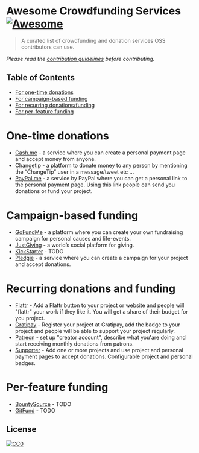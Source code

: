# Awesome Crowdfunding Services [![Awesome](https://cdn.rawgit.com/sindresorhus/awesome/d7305f38d29fed78fa85652e3a63e154dd8e8829/media/badge.svg)](https://github.com/sindresorhus/awesome)

> A curated list of crowdfunding and donation services OSS contributors can use.

*Please read the [contribution guidelines](contributing.md) before contributing.*

## Table of Contents

- [For one-time donations](#one-time-donations)
- [For campaign-based funding](#campaign-based-funding)
- [For recurring donations/funding](#recurring-donations-and-funding)
- [For per-feature funding](#per-feature-funding)

# One-time donations

- [Cash.me](https://cash.me/) - a service where you can create a personal payment page and accept money from anyone.
- [Changetip](https://www.changetip.com/) - a platform to donate money to any person by mentioning the “ChangeTip” user in a message/tweet etc ...
- [PayPal.me](https://www.paypal.me/) - a service by PayPal where you can get a personal link to the personal payment page. Using this link people can send you donations or fund your project.


# Campaign-based funding

- [GoFundMe](https://www.gofundme.com) - a platform where you can create your own fundraising campaign for personal causes and life-events.
- [JustGiving](https://www.justgiving.com) - a world’s social platform for giving.
- [KickStarter](http://kickstarter.com) - TODO
- [Pledgie](https://pledgie.com) - a service where you can create a campaign for your project and accept donations.

# Recurring donations and funding

- [Flattr](https://flattr.com/) - Add a Flattr button to your project or website and people will "flattr" your work if they like it. You will get a share of their budget for you project.
- [Gratipay](https://gratipay.com/) - Register your project at Gratipay, add the badge to your project and people will be able to support your project regularly.
- [Patreon](https://www.patreon.com/) - set up "creator account", describe what you'are doing and start receiving monthly donations from patrons.
- [Supporter](https://supporter.60devs.com) - Add one or more projects and use project and personal payment pages to accept donations. Configurable project and personal badges.

# Per-feature funding

- [BountySource](https://www.bountysource.com/) - TODO
- [GitFund](http://www.gitfund.org/) - TODO

## License

[![CC0](http://mirrors.creativecommons.org/presskit/buttons/88x31/svg/cc-zero.svg)](https://creativecommons.org/publicdomain/zero/1.0/)